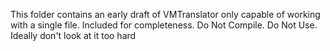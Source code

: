 This folder contains an early draft of VMTranslator only capable of working with a single file. Included for completeness. Do Not Compile. Do Not Use. Ideally don't look at it too hard

